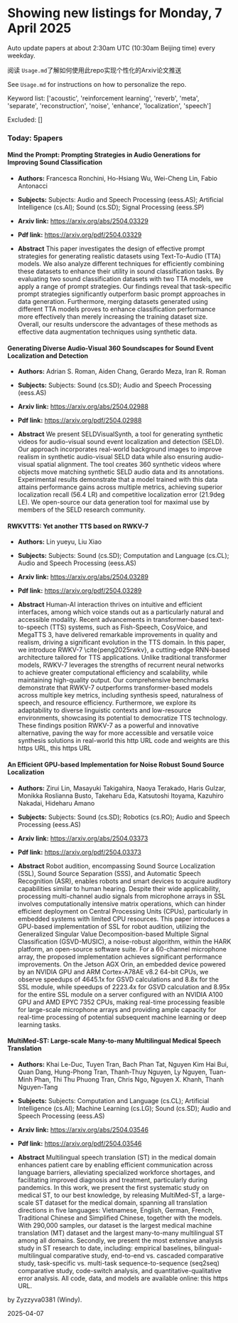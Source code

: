 # Showing new listings for Monday, 7 April 2025
Auto update papers at about 2:30am UTC (10:30am Beijing time) every weekday.


阅读 `Usage.md`了解如何使用此repo实现个性化的Arxiv论文推送

See `Usage.md` for instructions on how to personalize the repo. 


Keyword list: ['acoustic', 'reinforcement learning', 'reverb', 'meta', 'separate', 'reconstruction', 'noise', 'enhance', 'localization', 'speech']


Excluded: []


### Today: 5papers 
#### Mind the Prompt: Prompting Strategies in Audio Generations for Improving Sound Classification
 - **Authors:** Francesca Ronchini, Ho-Hsiang Wu, Wei-Cheng Lin, Fabio Antonacci
 - **Subjects:** Subjects:
Audio and Speech Processing (eess.AS); Artificial Intelligence (cs.AI); Sound (cs.SD); Signal Processing (eess.SP)
 - **Arxiv link:** https://arxiv.org/abs/2504.03329

 - **Pdf link:** https://arxiv.org/pdf/2504.03329

 - **Abstract**
 This paper investigates the design of effective prompt strategies for generating realistic datasets using Text-To-Audio (TTA) models. We also analyze different techniques for efficiently combining these datasets to enhance their utility in sound classification tasks. By evaluating two sound classification datasets with two TTA models, we apply a range of prompt strategies. Our findings reveal that task-specific prompt strategies significantly outperform basic prompt approaches in data generation. Furthermore, merging datasets generated using different TTA models proves to enhance classification performance more effectively than merely increasing the training dataset size. Overall, our results underscore the advantages of these methods as effective data augmentation techniques using synthetic data.
#### Generating Diverse Audio-Visual 360 Soundscapes for Sound Event Localization and Detection
 - **Authors:** Adrian S. Roman, Aiden Chang, Gerardo Meza, Iran R. Roman
 - **Subjects:** Subjects:
Sound (cs.SD); Audio and Speech Processing (eess.AS)
 - **Arxiv link:** https://arxiv.org/abs/2504.02988

 - **Pdf link:** https://arxiv.org/pdf/2504.02988

 - **Abstract**
 We present SELDVisualSynth, a tool for generating synthetic videos for audio-visual sound event localization and detection (SELD). Our approach incorporates real-world background images to improve realism in synthetic audio-visual SELD data while also ensuring audio-visual spatial alignment. The tool creates 360 synthetic videos where objects move matching synthetic SELD audio data and its annotations. Experimental results demonstrate that a model trained with this data attains performance gains across multiple metrics, achieving superior localization recall (56.4 LR) and competitive localization error (21.9deg LE). We open-source our data generation tool for maximal use by members of the SELD research community.
#### RWKVTTS: Yet another TTS based on RWKV-7
 - **Authors:** Lin yueyu, Liu Xiao
 - **Subjects:** Subjects:
Sound (cs.SD); Computation and Language (cs.CL); Audio and Speech Processing (eess.AS)
 - **Arxiv link:** https://arxiv.org/abs/2504.03289

 - **Pdf link:** https://arxiv.org/pdf/2504.03289

 - **Abstract**
 Human-AI interaction thrives on intuitive and efficient interfaces, among which voice stands out as a particularly natural and accessible modality. Recent advancements in transformer-based text-to-speech (TTS) systems, such as Fish-Speech, CosyVoice, and MegaTTS 3, have delivered remarkable improvements in quality and realism, driving a significant evolution in the TTS domain. In this paper, we introduce RWKV-7 \cite{peng2025rwkv}, a cutting-edge RNN-based architecture tailored for TTS applications. Unlike traditional transformer models, RWKV-7 leverages the strengths of recurrent neural networks to achieve greater computational efficiency and scalability, while maintaining high-quality output. Our comprehensive benchmarks demonstrate that RWKV-7 outperforms transformer-based models across multiple key metrics, including synthesis speed, naturalness of speech, and resource efficiency. Furthermore, we explore its adaptability to diverse linguistic contexts and low-resource environments, showcasing its potential to democratize TTS technology. These findings position RWKV-7 as a powerful and innovative alternative, paving the way for more accessible and versatile voice synthesis solutions in real-world this http URL code and weights are this https URL, this https URL
#### An Efficient GPU-based Implementation for Noise Robust Sound Source Localization
 - **Authors:** Zirui Lin, Masayuki Takigahira, Naoya Terakado, Haris Gulzar, Monikka Roslianna Busto, Takeharu Eda, Katsutoshi Itoyama, Kazuhiro Nakadai, Hideharu Amano
 - **Subjects:** Subjects:
Sound (cs.SD); Robotics (cs.RO); Audio and Speech Processing (eess.AS)
 - **Arxiv link:** https://arxiv.org/abs/2504.03373

 - **Pdf link:** https://arxiv.org/pdf/2504.03373

 - **Abstract**
 Robot audition, encompassing Sound Source Localization (SSL), Sound Source Separation (SSS), and Automatic Speech Recognition (ASR), enables robots and smart devices to acquire auditory capabilities similar to human hearing. Despite their wide applicability, processing multi-channel audio signals from microphone arrays in SSL involves computationally intensive matrix operations, which can hinder efficient deployment on Central Processing Units (CPUs), particularly in embedded systems with limited CPU resources. This paper introduces a GPU-based implementation of SSL for robot audition, utilizing the Generalized Singular Value Decomposition-based Multiple Signal Classification (GSVD-MUSIC), a noise-robust algorithm, within the HARK platform, an open-source software suite. For a 60-channel microphone array, the proposed implementation achieves significant performance improvements. On the Jetson AGX Orin, an embedded device powered by an NVIDIA GPU and ARM Cortex-A78AE v8.2 64-bit CPUs, we observe speedups of 4645.1x for GSVD calculations and 8.8x for the SSL module, while speedups of 2223.4x for GSVD calculation and 8.95x for the entire SSL module on a server configured with an NVIDIA A100 GPU and AMD EPYC 7352 CPUs, making real-time processing feasible for large-scale microphone arrays and providing ample capacity for real-time processing of potential subsequent machine learning or deep learning tasks.
#### MultiMed-ST: Large-scale Many-to-many Multilingual Medical Speech Translation
 - **Authors:** Khai Le-Duc, Tuyen Tran, Bach Phan Tat, Nguyen Kim Hai Bui, Quan Dang, Hung-Phong Tran, Thanh-Thuy Nguyen, Ly Nguyen, Tuan-Minh Phan, Thi Thu Phuong Tran, Chris Ngo, Nguyen X. Khanh, Thanh Nguyen-Tang
 - **Subjects:** Subjects:
Computation and Language (cs.CL); Artificial Intelligence (cs.AI); Machine Learning (cs.LG); Sound (cs.SD); Audio and Speech Processing (eess.AS)
 - **Arxiv link:** https://arxiv.org/abs/2504.03546

 - **Pdf link:** https://arxiv.org/pdf/2504.03546

 - **Abstract**
 Multilingual speech translation (ST) in the medical domain enhances patient care by enabling efficient communication across language barriers, alleviating specialized workforce shortages, and facilitating improved diagnosis and treatment, particularly during pandemics. In this work, we present the first systematic study on medical ST, to our best knowledge, by releasing MultiMed-ST, a large-scale ST dataset for the medical domain, spanning all translation directions in five languages: Vietnamese, English, German, French, Traditional Chinese and Simplified Chinese, together with the models. With 290,000 samples, our dataset is the largest medical machine translation (MT) dataset and the largest many-to-many multilingual ST among all domains. Secondly, we present the most extensive analysis study in ST research to date, including: empirical baselines, bilingual-multilingual comparative study, end-to-end vs. cascaded comparative study, task-specific vs. multi-task sequence-to-sequence (seq2seq) comparative study, code-switch analysis, and quantitative-qualitative error analysis. All code, data, and models are available online: this https URL.


by Zyzzyva0381 (Windy). 


2025-04-07
